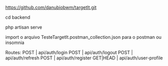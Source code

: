 https://github.com/danubiobwm/targetIt.git

cd backend 

php artisan serve     

import o arquivo TesteTargetIt.postman_collection.json para o postman ou insomnia 

Routes:
 POST | api/auth/login 
 POST | api/auth/logout
 POST | api/auth/refresh
 POST | api/auth/register 
 GET|HEAD | api/auth/user-profile



